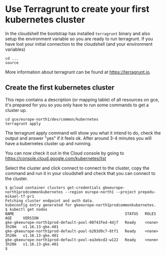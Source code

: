 # Use Terragrunt to create your first kubernetes cluster

In the cloudshell the bootstrap has installed `terragrunt` binary and also setup the environment variable so you are ready to run terragrunt. If you have lost your initial connection to the cloudshell (and your environment variables)

```
cd ...
source 
````

More information about terragrunt can be found at https://terragrunt.io.

## Create the first kubernetes cluster

This repo contains a description (or mapping table) of all resources on gce, it's prepared for you so you only have to run some commands to get a cluster up.

```
cd gce/europe-north1/dev/common/kubernetes
terragrunt apply 
```

The terragrunt apply command will show you what it intend to do, check the output and answer "yes" if it feels ok. After around 3-4 minutes you will have a kubernetes cluster up and running. 

You can now check it out in the Cloud console by going to https://console.cloud.google.com/kubernetes/list

Select the cluster and click connect to connect to the cluster, copy the command and run it in your cloudshell and check that you can connect to the cluster.

```
$ gcloud container clusters get-credentials gkeeurope-north1prodcommonkubernetes --region europe-north1 --project prepedu-mikael-tf-pr1
Fetching cluster endpoint and auth data.
kubeconfig entry generated for gkeeurope-north1prodcommonkubernetes.
$ kubectl get nodes
NAME                                                  STATUS   ROLES    AGE     VERSION
gke-gkeeurope-north1prod-default-pool-00743fed-4djf   Ready    <none>   3h20m   v1.16.13-gke.401
gke-gkeeurope-north1prod-default-pool-b203d9c7-6tf1   Ready    <none>   3h20m   v1.16.13-gke.401
gke-gkeeurope-north1prod-default-pool-ea3ebcd2-w122   Ready    <none>   3h20m   v1.16.13-gke.401
$
```